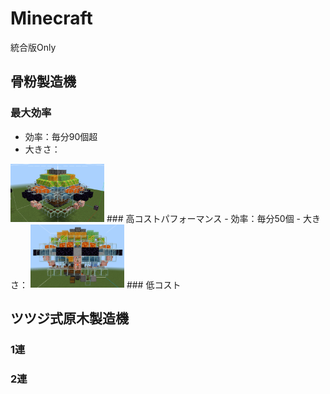 # Minecraft
統合版Only
## 骨粉製造機
### 最大効率
- 効率：毎分90個超
- 大きさ：
<img src="https://github.com/Yumehimeji/Minecraft/blob/main/koppunhp.png" width=150>
### 高コストパフォーマンス
- 効率：毎分50個
- 大きさ：
<img src="https://github.com/Yumehimeji/Minecraft/blob/main/koppuncp.png" width=150>
### 低コスト

## ツツジ式原木製造機
### 1連
### 2連
